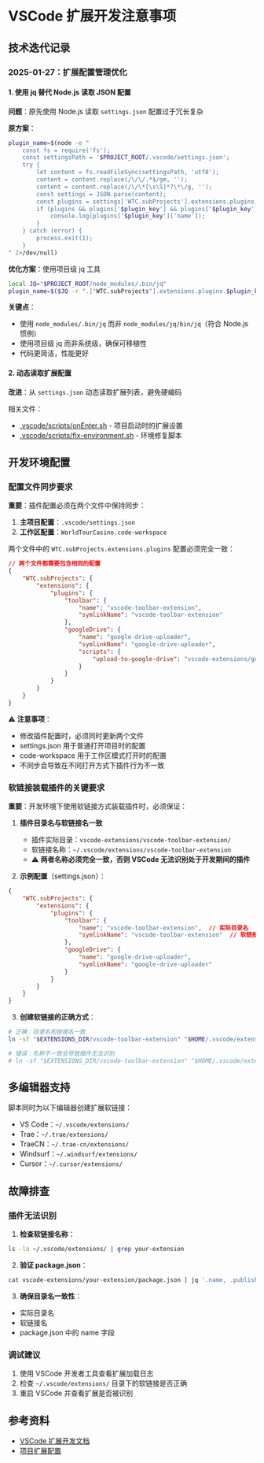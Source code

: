 # VSCode 扩展开发注意事项

## 技术迭代记录

### 2025-01-27：扩展配置管理优化

#### 1. 使用 jq 替代 Node.js 读取 JSON 配置

**问题**：原先使用 Node.js 读取 `settings.json` 配置过于冗长复杂

**原方案**：
```bash
plugin_name=$(node -e "
    const fs = require('fs');
    const settingsPath = '$PROJECT_ROOT/.vscode/settings.json';
    try {
        let content = fs.readFileSync(settingsPath, 'utf8');
        content = content.replace(/\/\/.*$/gm, '');
        content = content.replace(/\/\*[\s\S]*?\*\/g, '');
        const settings = JSON.parse(content);
        const plugins = settings['WTC.subProjects'].extensions.plugins;
        if (plugins && plugins['$plugin_key'] && plugins['$plugin_key']['name']) {
            console.log(plugins['$plugin_key']['name']);
        }
    } catch (error) {
        process.exit(1);
    }
" 2>/dev/null)
```

**优化方案**：使用项目级 jq 工具
```bash
local JQ="$PROJECT_ROOT/node_modules/.bin/jq"
plugin_name=$($JQ -r ".["WTC.subProjects"].extensions.plugins.$plugin_key.name // empty" "$settings_file" 2>/dev/null)
```

**关键点**：
- 使用 `node_modules/.bin/jq` 而非 `node_modules/jq/bin/jq`（符合 Node.js 惯例）
- 使用项目级 jq 而非系统级，确保可移植性
- 代码更简洁，性能更好

#### 2. 动态读取扩展配置

**改进**：从 `settings.json` 动态读取扩展列表，避免硬编码

相关文件：
- [.vscode/scripts/onEnter.sh](https://github.com/LuckyZen/WorldTourCasino/blob/classic_vegas_cvs_v855/.vscode/scripts/onEnter.sh) - 项目启动时的扩展设置
- [.vscode/scripts/fix-environment.sh](https://github.com/LuckyZen/WorldTourCasino/blob/classic_vegas_cvs_v855/.vscode/scripts/fix-environment.sh) - 环境修复脚本

## 开发环境配置

### 配置文件同步要求

**重要**：插件配置必须在两个文件中保持同步：

1. **主项目配置**：`.vscode/settings.json`
2. **工作区配置**：`WorldTourCasino.code-workspace`

两个文件中的 `WTC.subProjects.extensions.plugins` 配置必须完全一致：

```json
// 两个文件都需要包含相同的配置
{
    "WTC.subProjects": {
        "extensions": {
            "plugins": {
                "toolbar": {
                    "name": "vscode-toolbar-extension",
                    "symlinkName": "vscode-toolbar-extension"
                },
                "googleDrive": {
                    "name": "google-drive-uploader",
                    "symlinkName": "google-drive-uploader",
                    "scripts": {
                        "upload-to-google-drive": "vscode-extensions/google-drive-uploader/scripts/upload-task.js"
                    }
                }
            }
        }
    }
}
```

⚠️ **注意事项**：
- 修改插件配置时，必须同时更新两个文件
- settings.json 用于普通打开项目时的配置
- code-workspace 用于工作区模式打开时的配置
- 不同步会导致在不同打开方式下插件行为不一致

### 软链接装载插件的关键要求

**重要**：开发环境下使用软链接方式装载插件时，必须保证：

1. **插件目录名与软链接名一致**
   - 插件实际目录：`vscode-extensions/vscode-toolbar-extension/`
   - 软链接名称：`~/.vscode/extensions/vscode-toolbar-extension`
   - ⚠️ **两者名称必须完全一致，否则 VSCode 无法识别处于开发期间的插件**

2. **示例配置**（settings.json）：
```json
{
    "WTC.subProjects": {
        "extensions": {
            "plugins": {
                "toolbar": {
                    "name": "vscode-toolbar-extension",  // 实际目录名
                    "symlinkName": "vscode-toolbar-extension"  // 软链接名（必须一致）
                },
                "googleDrive": {
                    "name": "google-drive-uploader",
                    "symlinkName": "google-drive-uploader"
                }
            }
        }
    }
}
```

3. **创建软链接的正确方式**：
```bash
# 正确：目录名和链接名一致
ln -sf "$EXTENSIONS_DIR/vscode-toolbar-extension" "$HOME/.vscode/extensions/vscode-toolbar-extension"

# 错误：名称不一致会导致插件无法识别
# ln -sf "$EXTENSIONS_DIR/vscode-toolbar-extension" "$HOME/.vscode/extensions/toolbar-0.0.1"
```

## 多编辑器支持

脚本同时为以下编辑器创建扩展软链接：
- VS Code：`~/.vscode/extensions/`
- Trae：`~/.trae/extensions/`
- TraeCN：`~/.trae-cn/extensions/`
- Windsurf：`~/.windsurf/extensions/`
- Cursor：`~/.cursor/extensions/`

## 故障排查

### 插件无法识别

1. **检查软链接名称**：
```bash
ls -la ~/.vscode/extensions/ | grep your-extension
```

2. **验证 package.json**：
```bash
cat vscode-extensions/your-extension/package.json | jq '.name, .publisher'
```

3. **确保目录名一致性**：
- 实际目录名
- 软链接名
- package.json 中的 name 字段

### 调试建议

1. 使用 VSCode 开发者工具查看扩展加载日志
2. 检查 `~/.vscode/extensions/` 目录下的软链接是否正确
3. 重启 VSCode 并查看扩展是否被识别

## 参考资料

- [VSCode 扩展开发文档](https://code.visualstudio.com/api)
- [项目扩展配置](https://github.com/LuckyZen/WorldTourCasino/blob/classic_vegas_cvs_v855/.vscode/settings.json)